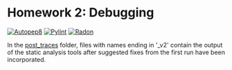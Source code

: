 # Homework 2: Debugging
[![Autopep8](https://github.com/SE-NCSU-F24/SE24/actions/workflows/formatting.yml/badge.svg)](https://github.com/SE-NCSU-F24/SE24/actions/workflows/formatting.yml)
[![Pylint](https://github.com/SE-NCSU-F24/SE24/actions/workflows/pylint.yml/badge.svg?branch=main)](https://github.com/SE-NCSU-F24/SE24/actions/workflows/pylint.yml)
[![Radon](https://github.com/SE-NCSU-F24/SE24/actions/workflows/radon.yml/badge.svg)](https://github.com/SE-NCSU-F24/SE24/actions/workflows/radon.yml)
<!-- [![Checked with pyright](https://microsoft.github.io/pyright/img/pyright_badge.svg)](https://microsoft.github.io/pyright/) -->

In the [post_traces](https://github.com/SE-NCSU-F24/SE24/tree/main/hw2/post_traces) folder, files with names ending in '_v2' contain the output of the static analysis tools after suggested fixes from the first run have been incorporated.
